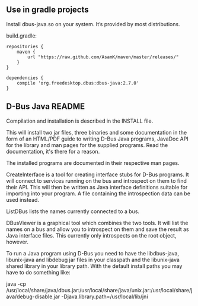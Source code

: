 Use in gradle projects
----------------------
Install dbus-java.so on your system. It’s provided by most distributions.

build.gradle:
```
repositories {
    maven {
        url "https://raw.github.com/AsamK/maven/master/releases/"
    }
}

dependencies {
    compile 'org.freedesktop.dbus:dbus-java:2.7.0'
}
```

D-Bus Java README
-----------------

Compilation and installation is described in the INSTALL file.

This will install two jar files, three binaries and some documentation in the
form of an HTML/PDF guide to writing D-Bus Java programs, JavaDoc API for the
library and man pages for the supplied programs. Read the documentation, it's
there for a reason.

The installed programs are documented in their respective man pages.

CreateInterface is a tool for creating interface stubs for D-Bus programs.  It
will connect to services running on the bus and introspect on them to find
their API. This will then be written as Java interface definitions suitable for
importing into your program. A file containing the introspection data can be
used instead.

ListDBus lists the names currently connected to a bus.

DBusViewer is a graphical tool which combines the two tools. It will list the
names on a bus and allow you to introspect on them and save the result as Java
interface files. This currently only introspects on the root object, however.

To run a Java program using D-Bus you need to have the libdbus-java,
libunix-java and libdebug jar files in your classpath and the libunix-java
shared library in your library path. With the default install paths you may
have to do something like:

java -cp /usr/local/share/java/dbus.jar:/usr/local/share/java/unix.jar:/usr/local/share/java/debug-disable.jar -Djava.library.path=/usr/local/lib/jni


